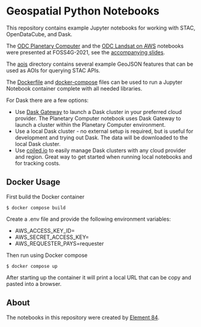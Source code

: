 # Geospatial Python Notebooks

This repository contains example Jupyter notebooks for working with STAC, OpenDataCube, and Dask. 

The [ODC Planetary Computer](notebooks/odc-planetary-computer.ipynb) and the 
[ODC Landsat on AWS](notebooks/odc-landsat.ipynb) notebooks were presented at FOSS4G-2021, see the 
[accompanying slides](https://docs.google.com/presentation/d/1JUZG_tOscAwXUzdzOAR0wL71a0UdQDWnuz9O5HZjOjQ/edit?usp=sharing).

The [aois](aois/) directory contains several example GeoJSON features that can be used
as AOIs for querying STAC APIs.

The [Dockerfile](./Dockerfile) and [docker-compose](./docker-compose.yml) files can be used to run
a Jupyter Notebook container complete with all needed libraries.

For Dask there are a few options:

- Use [Dask Gateway](https://gateway.dask.org/) to launch a Dask cluster in your preferred cloud provider.
The Planetary Computer notebook uses Dask Gateway to launch a cluster within the Planetary Computer environment.
- Use a local Dask cluster - no external setup is required, but is useful for development and trying out Dask.
The data will be downloaded to the local Dask cluster.
- Use [coiled.io](https://coiled.io/) to easily manage Dask clusters with any cloud provider and region. Great way
to get started when running local notebooks and for tracking costs.

## Docker Usage

First build the Docker container

```
$ docker compose build
```

Create a .env file and provide the following environment variables:
- AWS_ACCESS_KEY_ID=<your id>
- AWS_SECRET_ACCESS_KEY=<your secret key>
- AWS_REQUESTER_PAYS=requester


Then run using Docker compose

```
$ docker compose up
```

After starting up the container it will print a local URL that can be copy and pasted into a browser.

## About

The notebooks in this repository were created by [Element 84](http://element84.com/).